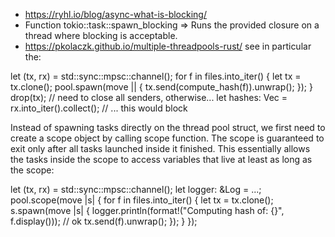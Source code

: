 
- https://ryhl.io/blog/async-what-is-blocking/
- Function tokio::task::spawn_blocking => Runs the provided closure on a thread where blocking is acceptable.
- https://pkolaczk.github.io/multiple-threadpools-rust/ see in particular the:

let (tx, rx) = std::sync::mpsc::channel();
for f in files.into_iter() {
    let tx = tx.clone();
    pool.spawn(move || {
        tx.send(compute_hash(f)).unwrap();
    });
}
drop(tx); // need to close all senders, otherwise...
let hashes: Vec<FileHash> = rx.into_iter().collect();  // ... this would block

Instead of spawning tasks directly on the thread pool struct, we first need to create a scope object by calling scope function. The scope is guaranteed to exit only after all tasks launched inside it finished. This essentially allows the tasks inside the scope to access variables that live at least as long as the scope:

let (tx, rx) = std::sync::mpsc::channel();
let logger: &Log = ...;
pool.scope(move |s| {
    for f in files.into_iter() {
        let tx = tx.clone();
        s.spawn(move |s| {
            logger.println(format!("Computing hash of: {}", f.display()));  // ok
            tx.send(f).unwrap();
        });
    }
});



